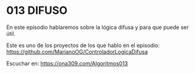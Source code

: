 # 013 DIFUSO

En este episodio hablaremos sobre la lógica difusa y para que puede ser útil.

Este es uno de los proyectos de los que hablo en el episodio: https://github.com/MarianoOG/ControladorLogicaDifusa

Escuchar en: https://ona309.com/Algoritmos013